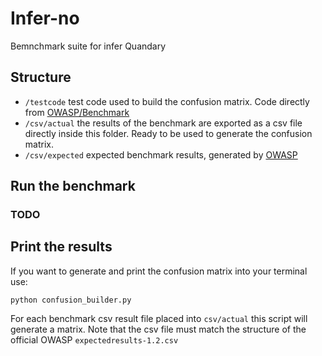 # Infer-no

Bemnchmark suite for infer Quandary

## Structure

- `/testcode` test code used to build the confusion matrix. Code directly from [OWASP/Benchmark](https://github.com/OWASP/Benchmark/tree/master/src/main/java/org/owasp/benchmark/testcode)
- `/csv/actual` the results of the benchmark are exported as a csv file directly inside this folder. Ready to be used to generate the confusion matrix.
- `/csv/expected` expected benchmark results, generated by [OWASP](https://github.com/OWASP/Benchmark)


## Run the benchmark 

### TODO

## Print the results

If you want to generate and print the confusion matrix into your terminal use:

`python confusion_builder.py `

For each benchmark csv result file placed into `csv/actual` this script will generate a matrix.
Note that the csv file must match the structure of the official OWASP `expectedresults-1.2.csv`
